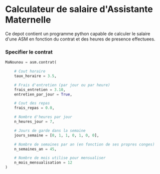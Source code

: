 # Calculateur de salaire d'Assistante Maternelle

Ce depot contient un programme python capable de calculer le salaire d'une ASM en fonction du contrat et des heures de presence effectuees.

### Specifier le contrat

```python
MaNounou = asm.contrat(

    # Cout horaire
    taux_horaire = 3.5, 

    # Frais d'entretien (par jour ou par heure)
    frais_entretien = 3.10,
    entretien_par_jour = True,

    # Cout des repas
    frais_repas = 0.0,

    # Nombre d'heures par jour
    n_heures_jour = 7,

    # Jours de garde dans la semaine
    jours_semaine = [0, 1, 1, 0, 1, 0, 0], 

    # Nombre de semaines par an (en fonction de ses propres conges)
    n_semaines_an = 45, 

    # Nombre de mois utilise pour mensualiser
    n_mois_mensualisation = 12
)
```